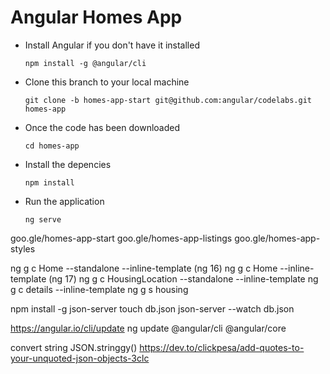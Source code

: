 # Angular Homes App
- Install Angular if you don't have it installed

  `npm install -g @angular/cli`

- Clone this branch to your local machine

  `git clone -b homes-app-start git@github.com:angular/codelabs.git homes-app`

- Once the code has been downloaded

  `cd homes-app`

- Install the depencies

  `npm install` 

- Run the application 

  `ng serve`


goo.gle/homes-app-start
goo.gle/homes-app-listings
goo.gle/homes-app-styles

ng g c Home --standalone --inline-template (ng 16)
ng g c Home --inline-template (ng 17)
ng g c HousingLocation --standalone --inline-template
ng g c details --inline-template
ng g s housing

npm install -g json-server
touch db.json
json-server --watch db.json

https://angular.io/cli/update
ng update @angular/cli @angular/core

convert string
JSON.stringgy()
https://dev.to/clickpesa/add-quotes-to-your-unquoted-json-objects-3clc